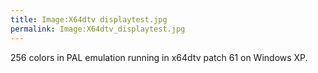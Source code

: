 ```yaml
---
title: Image:X64dtv displaytest.jpg
permalink: Image:X64dtv_displaytest.jpg
---
```


256 colors in PAL emulation running in x64dtv patch 61 on Windows XP.
